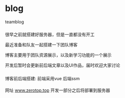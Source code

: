 # blog
teamblog

#####

很早之前就搭建好服务器，但是一直都没有开工

最近准备和队友一起搭建一下团队博客

博客主要用于团队资源展示，以及新学习功能的一个展示

开发后暂时会更新前后端文章以及UI作品，届时欢迎大家讨论
#####

博客前后端搭建:
前端采用vue
后端ssm

####

网址 www.zerotop.top
开发一部分之后将部署到服务器
